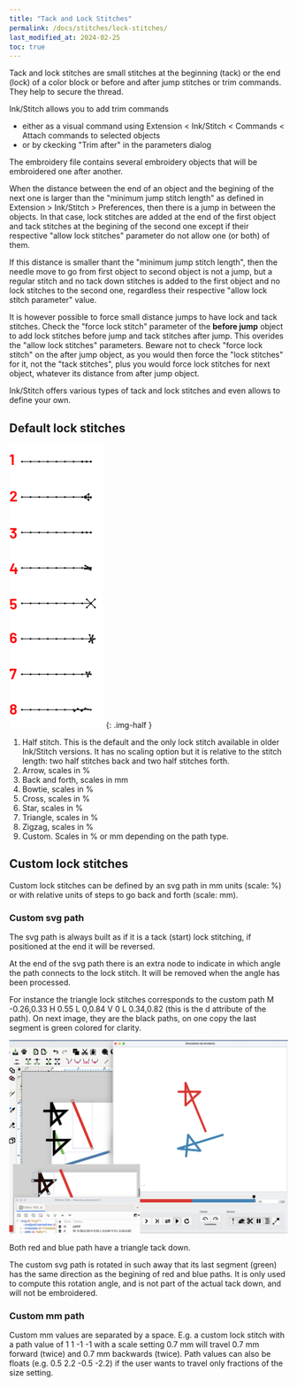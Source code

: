 ```yaml
---
title: "Tack and Lock Stitches"
permalink: /docs/stitches/lock-stitches/
last_modified_at: 2024-02-25
toc: true
---
```

Tack and lock stitches are small stitches at the beginning (tack) or the end (lock) of a color block or before and after jump stitches or trim commands. They help to secure the thread.

Ink/Stitch allows you to add trim commands

*  either as a visual command  using  Extension < Ink/Stitch < Commands < Attach commands to selected objects
* or by ckecking "Trim after" in the parameters dialog
  
The embroidery file contains several embroidery objects that will be embroidered one after another. 

When the distance between the end of an object and the begining of the next one is larger than the  "minimum  jump stitch length"  as defined in Extension > Ink/Stitch > Preferences, then there is a jump in between the objects. In that  case,   lock stitches are added  at the end of the first object and tack stitches at the begining of the second one except if their respective  "allow lock stitches" parameter do not  allow one (or both) of them.

If this distance is smaller thant the "minimum jump stitch length", then the needle move to go from first object to second object is not a jump, but a regular stitch and no tack down stitches is added to the first object and no lock stitches to the second one, regardless their respective "allow lock stitch parameter" value.

It is however possible to force small distance jumps to have  lock and tack stitches. Check the "force lock stitch" parameter of the **before jump** object to add lock stitches before jump and tack stitches after jump. This overides the "allow lock stitches"  parameters. Beware not to check "force lock stitch" on  the after jump object, as you would then force the "lock stitches" for it, not the "tack stitches", plus you would force lock stitches for next object, whatever its distance from after jump object.



Ink/Stitch offers various types of tack and lock stitches and even allows to define your own.

## Default lock stitches

![Lock stitch variants](/assets/images/docs/lock-stitches.png)
{: .img-half }

1. Half stitch. This is the default and the only lock stitch available in older Ink/Stitch versions. It has no scaling option but it is relative to the stitch length: two half stitches back and two half stitches forth.
2. Arrow, scales in %
3. Back and forth, scales in mm
4. Bowtie, scales in %
5. Cross, scales in %
6. Star, scales in %
7. Triangle, scales in %
8. Zigzag, scales in %
9. Custom. Scales in % or mm depending on the path type.

## Custom lock stitches

Custom lock stitches can be defined by an svg path in mm units (scale: %) or with relative units of steps to go back and forth (scale: mm).

### Custom svg path

The svg path is always built as if it is a tack (start) lock stitching, if positioned at the end it will be reversed.

At the end of the svg path there is an extra node to indicate in which angle the path connects to the lock stitch. It will be removed when the angle has been processed.

For instance the triangle lock stitches corresponds to the custom path  M -0.26,0.33 H 0.55 L 0,0.84 V 0 L 0.34,0.82 (this is the d attribute of the path). 
On next image, they are the black paths, on one copy the last segment is green colored for clarity.

![Triangle lock stitch](/assets/images/docs/triangle_lock.png)

Both red and blue path have a triangle tack down.

The custom svg path is rotated in such away that its last segment (green) has the same direction as the begining of red and blue paths. It is only used to compute this rotation angle, and is not part of the actual tack down, and will not be embroidered.

### Custom mm path

Custom mm values are separated by a space. E.g. a custom lock stitch with a path value of 1  1  -1  -1 with a scale setting 0.7 mm will travel 0.7 mm forward (twice) and 0.7 mm backwards (twice). Path values can also be floats (e.g. 0.5 2.2 -0.5 -2.2) if the user wants to travel only fractions of the size setting.
